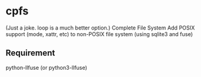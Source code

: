 cpfs
============

(Just a joke. loop is a much better option.)
Complete File System
Add POSIX support (mode, xattr, etc) to non-POSIX file system (using sqlite3 and fuse)

Requirement
------------
python-llfuse (or python3-llfuse)
